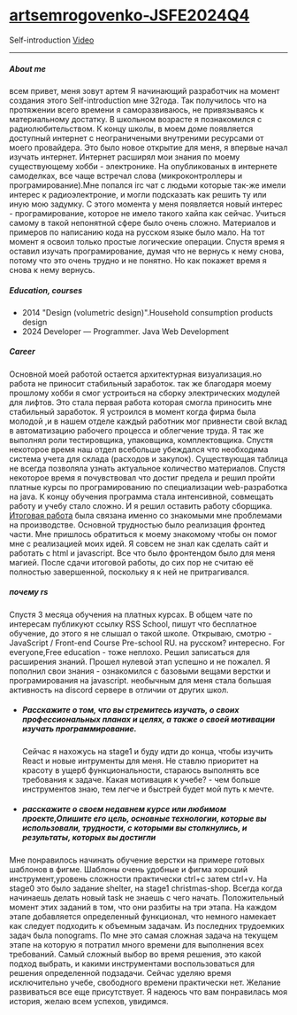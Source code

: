 # [artsemrogovenko-JSFE2024Q4](https://github.com/rolling-scopes-school/artsemrogovenko-JSFE2024Q4)

Self-introduction [Video]()
***
##### __About me__
всем привет, меня зовут артем Я начинающий разработчик на момент создания этого Self-introduction мне 32года. Так получилось что на протяжении всего времени я саморазвиваюсь, не привязываясь к материальному достатку. В школьном возрасте я познакомился с радиолюбительством. К концу школы, в моем доме появляется доступный интернет с неограничеными внутреними ресурсами от моего провайдера. Это было новое открытие для меня, я впервые начал изучать интернет. Интернет расширял мои знания по моему существующему хобби - электронике. На опубликованых в интернете самоделках, все чаще встречал слова (микроконтроллеры и програмирование).Мне попался irc чат с людьми которые так-же имели интерес к радиоэлектроние, и могли подсказать как решить ту или иную мою задумку. С этого момента у меня появляется новый интерес - програмирование, которое не имело такого хайпа как сейчас. Учиться самому в такой непонятной сфере было очень сложно. Материалов и примеров по написанию кода на русском языке было мало. На тот момент я освоил только простые логические операции. Спустя время я оставил изучать програмирование, думая что не вернусь к нему снова, потому что это очень трудно и не понятно. Но как покажет время я снова к нему вернусь.

  ##### _Education, courses_
   -  2014 "Design (volumetric design)".Household consumption products design
   -  2024 Developer — Programmer. Java Web Development
  ##### _Сareer_
  Основной моей работой остается архитектурная визуализация.но работа не приносит стабильный заработок. так же благодаря моему прошлому хобби я смог устроиться на сборку  электрических  модулей для лифтов. Это стала первая работа которая смогла приносить мне стабильный заработок. Я устроился в момент когда фирма была молодой ,и в нашем отделе каждый работник мог привнести свой вклад в автоматизацию рабочего процесса и облегчение труда. Я так же выполнял роли тестировщика, упаковщика, комплектовщика. Спустя некоторое время наш отдел всебольше убеждался что необходима система учета для склада (расходов и закупок). Существующая таблица не всегда позволяла узнать актуальное количество материалов. Спустя некоторое время я почувствовал что достиг предела и решил пройти платные курсы по програмированию по специализации web-разработка на java. К концу обучения программа стала интенсивной, совмещать работу и учебу стало сложно. И я решил оставить работу сборщика. [Итоговая работа](https://docs.google.com/document/d/1wDGiCHX6xZ6ycPBtPYfOXS81kUZXJB4uF2UlLIdOllU/edit?usp=sharing) была связана именно со знакомыми мне проблемами на производстве. Основной трудностью было реализация фронтед части. Мне пришлось обратиться к моему знакомому чтобы он помог мне с реализацией моих идей. Я совсем не знал как сделать сайт и работать с html и javascript. Все что было фронтендом было для меня магией. После сдачи итоговой работы, до сих пор не считаю её полностью завершенной, поскольку я к ней не притрагивался.
  ##### _почему rs_
  Спустя 3 месяца обучения на платных курсах. В общем чате по интересам публикуют ссылку RSS School, пишут что бесплатное обучение, до этого я не слышал о такой школе. Открываю, смотрю - JavaScript / Front-end Course Pre-school RU. на русском? интересно. For everyone,Free education - тоже неплохо. Решил записаться для расширения знаний. Прошел нулевой этап успешно и не пожалел. Я пополнил свои знания - ознакомился с базовыми вещами верстки и програмирования на javascript. необычным для меня стала большая активность на discord сервере в отличии от других школ.

* ##### __Расскажите о том, что вы стремитесь изучать, о своих профессиональных планах и целях, а также о своей мотивации изучать программирование.__
  Сейчас я нахожусь на stage1 и буду идти до конца, чтобы изучить React и новые интрументы для меня. Не ставлю приоритет на красоту в ущерб функциональности, стараюсь выполнять все требования к задаче. Какая мотивация к учебе?  - чем больше инструментов знаю, тем легче и быстрей будет мой путь к мечте.

* ##### __расскажите о своем недавнем курсе или любимом проекте,Опишите его цель, основные технологии, которые вы использовали, трудности, с которыми вы столкнулись, и результаты, которых вы достигли__
Мне понравилось начинать обучение верстки на примере готовых шаблонов в фигме. Шаблоны очень удобные и фигма хороший инструмент,уровень сложности практически ctrl+c затем ctrl+v. На stage0 это было задание shelter, на stage1 christmas-shop. Всегда когда начинаешь делать новый task не знаешь с чего начать. Положительный момент этих заданий в том, что они разбиты на три этапа. На каждом этапе добавляется определенный функционал, что немного намекает как следует подходить к объемным задачам. Из последних трудоемких задач была nonograms. По мне это самая сложная задача на текущем этапе на которую я потратил много времени для выполнения всех требований. Самый сложный выбор во время решения, это какой подход выбрать, и какими инструментами воспользоваться для решения определенной подзадачи.
Сейчас уделяю время исключительно учебе, свободного времени практически нет. Желание развиваться все еще присутствует. Я надеюсь что вам понравилась моя история, желаю всем успехов, увидимся.